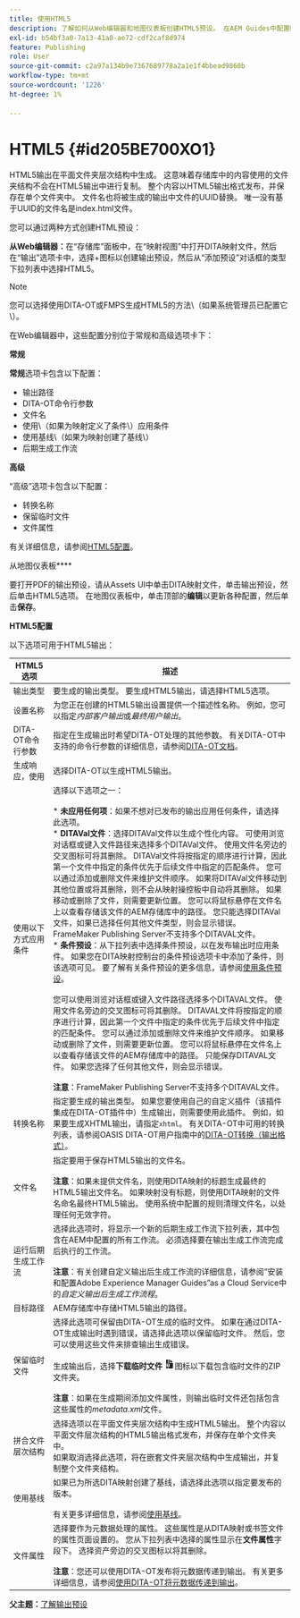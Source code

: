 ```yaml
---
title: 使用HTML5
description: 了解如何从Web编辑器和地图仪表板创建HTML5预设。 在AEM Guides中配置HTML5输出预设。
exl-id: b54bf3a0-7a13-41a0-ae72-cdf2caf8d974
feature: Publishing
role: User
source-git-commit: c2a97a134b9e7367689778a2a1e1f4bbead9860b
workflow-type: tm+mt
source-wordcount: '1226'
ht-degree: 1%

---
```


# HTML5 {#id205BE700XO1}

HTML5输出在平面文件夹层次结构中生成。 这意味着存储库中的内容使用的文件夹结构不会在HTML5输出中进行复制。 整个内容以HTML5输出格式发布，并保存在单个文件夹中。 文件名也将被生成的输出中文件的UUID替换。 唯一没有基于UUID的文件名是index.html文件。

您可以通过两种方式创建HTML预设：

**从Web编辑器：**&#x200B;在“存储库”面板中，在“映射视图”中打开DITA映射文件，然后在“输出”选项卡中，选择+图标以创建输出预设，然后从“添加预设”对话框的类型下拉列表中选择HTML5。

>[!NOTE]
>
> 您可以选择使用DITA-OT或FMPS生成HTML5的方法\（如果系统管理员已配置它\）。

在Web编辑器中，这些配置分别位于常规和高级选项卡下：

**常规**

**常规**&#x200B;选项卡包含以下配置：

- 输出路径
- DITA-OT命令行参数
- 文件名
- 使用\（如果为映射定义了条件\）应用条件
- 使用基线\（如果为映射创建了基线\）
- 后期生成工作流

**高级**

“高级”选项卡包含以下配置：

- 转换名称
- 保留临时文件
- 文件属性

有关详细信息，请参阅[HTML5配置](#id231KJA00REJ)。

从地图仪表板&#x200B;****

要打开PDF的输出预设，请从Assets UI中单击DITA映射文件，单击输出预设，然后单击HTML5选项。 在地图仪表板中，单击顶部的&#x200B;**编辑**&#x200B;以更新各种配置，然后单击&#x200B;**保存**。

**HTML5配置**

以下选项可用于HTML5输出：

| HTML5选项 | 描述 |
| --- | --- |
| 输出类型 | 要生成的输出类型。 要生成HTML5输出，请选择HTML5选项。 |
| 设置名称 | 为您正在创建的HTML5输出设置提供一个描述性名称。 例如，您可以指定&#x200B;_内部客户输出_&#x200B;或&#x200B;_最终用户输出_。 |
| DITA-OT命令行参数 | 指定在生成输出时希望DITA-OT处理的其他参数。 有关DITA-OT中支持的命令行参数的详细信息，请参阅[DITA-OT文档](https://www.dita-ot.org/)。 |
| 生成响应，使用 | 选择DITA-OT以生成HTML5输出。 |
| 使用以下方式应用条件 | 选择以下选项之一：<br><br>* **未应用任何项**：如果不想对已发布的输出应用任何条件，请选择此选项。<br>* **DITAVal文件**：选择DITAVal文件以生成个性化内容。 可使用浏览对话框或键入文件路径来选择多个DITAVal文件。 使用文件名旁边的交叉图标可将其删除。 DITAVal文件将按指定的顺序进行计算，因此第一个文件中指定的条件优先于后续文件中指定的匹配条件。 您可以通过添加或删除文件来维护文件顺序。 如果将DITAVal文件移动到其他位置或将其删除，则不会从映射操控板中自动将其删除。 如果移动或删除了文件，则需要更新位置。 您可以将鼠标悬停在文件名上以查看存储该文件的AEM存储库中的路径。 您只能选择DITAVal文件，如果已选择任何其他文件类型，则会显示错误。 FrameMaker Publishing Server不支持多个DITAVAL文件。<br>* **条件预设**：从下拉列表中选择条件预设，以在发布输出时应用条件。 如果您在DITA映射控制台的条件预设选项卡中添加了条件，则该选项可见。 要了解有关条件预设的更多信息，请参阅[使用条件预设](generate-output-use-condition-presets.md#id1825FL004PN)。<br><br>您可以使用浏览对话框或键入文件路径选择多个DITAVAL文件。 使用文件名旁边的交叉图标可将其删除。 DITAVAL文件将按指定的顺序进行计算，因此第一个文件中指定的条件优先于后续文件中指定的匹配条件。 您可以通过添加或删除文件来维护文件顺序。 如果移动或删除了文件，则需要更新位置。 您可以将鼠标悬停在文件名上以查看存储该文件的AEM存储库中的路径。 只能保存DITAVAL文件。 如果您选择了任何其他文件，则会显示错误。<br><br>**注意**：FrameMaker Publishing Server不支持多个DITAVAL文件。 |
| 转换名称 | 指定要生成的输出类型。 如果您要使用自己的自定义插件（该插件集成在DITA-OT插件中）生成输出，则需要使用此插件。 例如，如果要生成XHTML输出，请指定`xhtml`。 有关DITA-OT中可用的转换列表，请参阅OASIS DITA-OT用户指南中的[DITA-OT转换（输出格式）](http://www.dita-ot.org/2.3/user-guide/AvailableTransforms.html)。 |
| 文件名 | 指定要用于保存HTML5输出的文件名。<br><br>**注意**：如果未提供文件名，则使用DITA映射的标题生成最终的HTML5输出文件名。 如果映射没有标题，则使用DITA映射的文件名命名最终HTML5输出。 使用系统中配置的规则清理文件名，以处理任何无效字符。 |
| 运行后期生成工作流 | 选择此选项时，将显示一个新的后期生成工作流下拉列表，其中包含在AEM中配置的所有工作流。 必须选择要在输出生成工作流完成后执行的工作流。<br><br>**注意**：有关创建自定义输出后生成工作流的详细信息，请参阅“安装和配置Adobe Experience Manager Guides”as a Cloud Service中的&#x200B;_自定义输出后生成工作流程_。 |
| 目标路径 | AEM存储库中存储HTML5输出的路径。 |
| 保留临时文件 | 选择此选项可保留由DITA-OT生成的临时文件。 如果在通过DITA-OT生成输出时遇到错误，请选择此选项以保留临时文件。 然后，您可以使用这些文件来排查输出生成错误。<br> <br>生成输出后，选择&#x200B;**下载临时文件** ![下载临时文件图标](images/download-temp-files-icon.png)图标以下载包含临时文件的ZIP文件夹。<br><br> **注意**：如果在生成期间添加文件属性，则输出临时文件还包括包含这些属性的&#x200B;*metadata.xml*&#x200B;文件。 |
| 拼合文件层次结构 | 选择选项以在平面文件夹层次结构中生成HTML5输出。 整个内容以平面文件层次结构的HTML5输出格式发布，并保存在单个文件夹中。 <br>如果取消选择此选项，将在嵌套文件夹层次结构中生成输出，并复制整个文件夹结构。 |
| 使用基线 | 如果已为所选DITA映射创建了基线，请选择此选项以指定要发布的版本。<br><br>有关更多详细信息，请参阅[使用基线](generate-output-use-baseline-for-publishing.md#id1825FI0J0PF)。 |
| 文件属性 | 选择要作为元数据处理的属性。 这些属性是从DITA映射或书签文件的属性页面设置的。 您从下拉列表中选择的属性显示在&#x200B;**文件属性**&#x200B;字段下。 选择资产旁边的交叉图标以将其删除。 <br><br>**注意**：您还可以使用DITA-OT发布将元数据传递到输出。 有关更多详细信息，请参阅[使用DITA-OT将元数据传递到输出](pass-metadata-dita-ot.md#id21BJ00QD0XA)。 |

**父主题：**[&#x200B;了解输出预设](generate-output-understand-presets.md)
